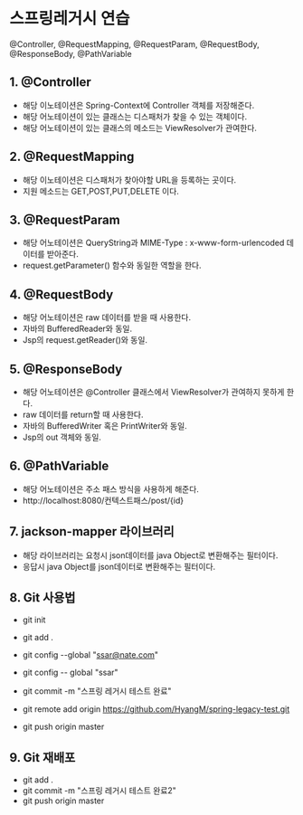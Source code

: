 # 스프링레거시 연습

@Controller, @RequestMapping, @RequestParam, @RequestBody, @ResponseBody, @PathVariable

## 1. @Controller
- 해당 이노테이션은 Spring-Context에 Controller 객체를 저장해준다.
- 해당 어노테이션이 있는 클래스는 디스패처가 찾을 수 있는 객체이다.
- 해당 어노테이션이 있는 클래스의 메소드는 ViewResolver가 관여한다.

## 2. @RequestMapping
- 해당 이노테이션은 디스패처가 찾아야할 URL을 등록하는 곳이다.
- 지원 메소드는 GET,POST,PUT,DELETE 이다.

## 3. @RequestParam
- 해당 어노테이션은 QueryString과 MIME-Type : x-www-form-urlencoded 데이터를 받아준다.
- request.getParameter() 함수와 동일한 역할을 한다.

## 4. @RequestBody
- 해당 어노테이션은 raw 데이터를 받을 때 사용한다.
- 자바의 BufferedReader와 동일.
- Jsp의 request.getReader()와 동일.

## 5. @ResponseBody
- 해당 어노테이션은 @Controller 클래스에서 ViewResolver가 관여하지 못하게 한다.
- raw 데이터를 return할 때 사용한다.
- 자바의 BufferedWriter 혹은 PrintWriter와 동일.
- Jsp의 out 객체와 동일.

## 6. @PathVariable
- 해당 어노테이션은 주소 패스 방식을 사용하게 해준다.
- http://localhost:8080/컨텍스트패스/post/{id}

## 7. jackson-mapper 라이브러리
- 해당 라이브러리는 요청시 json데이터를 java Object로 변환해주는 필터이다.
- 응답시 java Object를 json데이터로 변환해주는 필터이다. 

## 8. Git 사용법
- git init
- git add .

- git config --global "ssar@nate.com"
- git config -- global "ssar"

- git commit -m "스프링 레거시 테스트 완료"
- git remote add origin https://github.com/HyangM/spring-legacy-test.git
- git push origin master

## 9. Git 재배포
- git add .
- git commit -m "스프링 레거시 테스트 완료2"
- git push origin master
